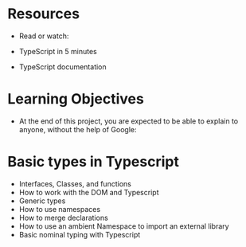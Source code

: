 # Resources
* Read or watch:

* TypeScript in 5 minutes
* TypeScript documentation
# Learning Objectives
* At the end of this project, you are expected to be able to explain to anyone, without the help of Google:

# Basic types in Typescript
* Interfaces, Classes, and functions
* How to work with the DOM and Typescript
* Generic types
* How to use namespaces
* How to merge declarations
* How to use an ambient Namespace to import an external library
* Basic nominal typing with Typescript
